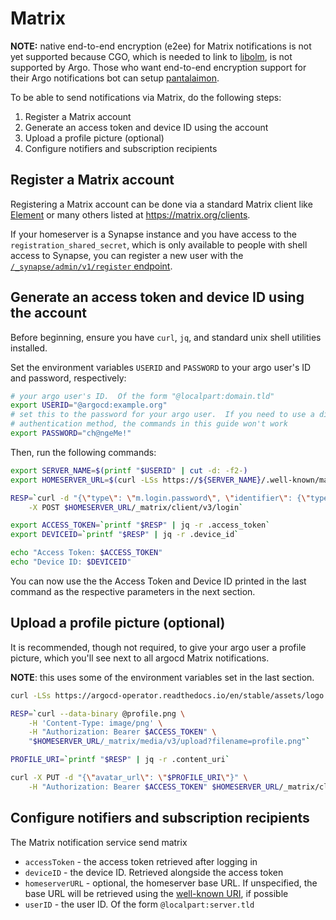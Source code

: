 # Matrix

**NOTE:** native end-to-end encryption (e2ee) for Matrix notifications is not yet supported because CGO, which is needed to link to [libolm](https://gitlab.matrix.org/matrix-org/olm), is not supported by Argo.  Those who want end-to-end encryption support for their Argo notifications bot can setup [pantalaimon](https://github.com/matrix-org/pantalaimon).

To be able to send notifications via Matrix, do the following steps:

1. Register a Matrix account
2. Generate an access token and device ID using the account
3. Upload a profile picture (optional)
4. Configure notifiers and subscription recipients

## Register a Matrix account

Registering a Matrix account can be done via a standard Matrix client like
[Element](https://element.io) or many others listed at
<https://matrix.org/clients>.

If your homeserver is a Synapse instance and you have access to the
`registration_shared_secret`, which is only available to people with shell
access to Synapse, you can register a new user with the
[`/_synapse/admin/v1/register`
endpoint](https://matrix-org.github.io/synapse/latest/admin_api/register_api.html).

## Generate an access token and device ID using the account

Before beginning, ensure you have `curl`, `jq`, and standard unix shell
utilities installed.

Set the environment variables `USERID` and `PASSWORD` to your argo user's
ID and password, respectively:

```sh
# your argo user's ID.  Of the form "@localpart:domain.tld"
export USERID="@argocd:example.org"
# set this to the password for your argo user.  If you need to use a different
# authentication method, the commands in this guide won't work
export PASSWORD="ch@ngeMe!"
```

Then, run the following commands:

```sh
export SERVER_NAME=$(printf "$USERID" | cut -d: -f2-)
export HOMESERVER_URL=$(curl -LSs https://${SERVER_NAME}/.well-known/matrix/client | jq -r '."m.homeserver"."base_url"')

RESP=`curl -d "{\"type\": \"m.login.password\", \"identifier\": {\"type\": \"m.id.user\", \"user\": \"$USERID\"}, \"password\": \"$PASSWORD\"}" \
    -X POST $HOMESERVER_URL/_matrix/client/v3/login`

export ACCESS_TOKEN=`printf "$RESP" | jq -r .access_token`
export DEVICEID=`printf "$RESP" | jq -r .device_id`

echo "Access Token: $ACCESS_TOKEN"
echo "Device ID: $DEVICEID"
```

You can now use the the Access Token and Device ID printed in the last command
as the respective parameters in the next section.

## Upload a profile picture (optional)

It is recommended, though not required, to give your argo user a profile picture, which you'll see next to all argocd Matrix notifications.

**NOTE**: this uses some of the environment variables set in the last section.

```sh
curl -LSs https://argocd-operator.readthedocs.io/en/stable/assets/logo.png > profile.png

RESP=`curl --data-binary @profile.png \
    -H 'Content-Type: image/png' \
    -H "Authorization: Bearer $ACCESS_TOKEN" \
    "$HOMESERVER_URL/_matrix/media/v3/upload?filename=profile.png"`

PROFILE_URI=`printf "$RESP" | jq -r .content_uri`

curl -X PUT -d "{\"avatar_url\": \"$PROFILE_URI\"}" \
    -H "Authorization: Bearer $ACCESS_TOKEN" $HOMESERVER_URL/_matrix/client/v3/profile/$USERID/avatar_url
```

## Configure notifiers and subscription recipients

The Matrix notification service send matrix

* `accessToken` - the access token retrieved after logging in
* `deviceID` - the device ID.  Retrieved alongside the access token
* `homeserverURL` - optional, the homeserver base URL.  If unspecified, the base URL will be retrieved using the [well-known URI](https://spec.matrix.org/v1.3/client-server-api/#well-known-uri), if possible
* `userID` - the user ID.  Of the form `@localpart:server.tld`
